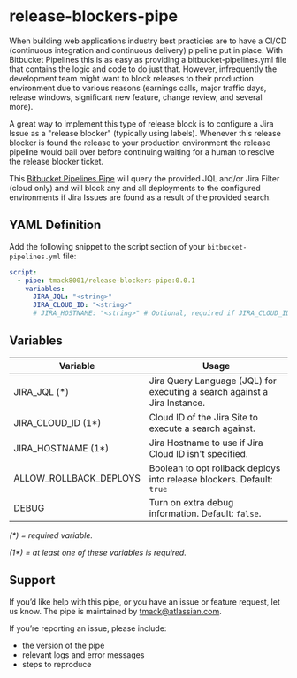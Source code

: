 # release-blockers-pipe
When building web applications industry best practicies are to have a CI/CD (continuous integration and continuous delivery) pipeline put in place. With Bitbucket Pipelines this is as easy as providing a bitbucket-pipelines.yml file that contains the logic and code to do just that. However, infrequently the development team might want to block releases to their production environment due to various reasons (earnings calls, major traffic days, release windows, significant new feature, change review, and several more). 

A great way to implement this type of release block is to configure a Jira Issue as a "release blocker" (typically using labels). Whenever this release blocker is found the release to your production environment the release pipeline would bail over before continuing waiting for a human to resolve the release blocker ticket.

This [Bitbucket Pipelines Pipe](https://bitbucket.org/product/features/pipelines/integrations) will query the provided JQL and/or Jira Filter (cloud only) and will block any and all deployments to the configured environments if Jira Issues are found as a result of the provided search.

## YAML Definition
Add the following snippet to the script section of your `bitbucket-pipelines.yml` file:


```yaml
script:
  - pipe: tmack8001/release-blockers-pipe:0.0.1
    variables:
      JIRA_JQL: "<string>"
      JIRA_CLOUD_ID: "<string>"
      # JIRA_HOSTNAME: "<string>" # Optional, required if JIRA_CLOUD_ID not specified
```

## Variables

| Variable               | Usage                                                                        |
| ---------------------- | ---------------------------------------------------------------------------- |
| JIRA_JQL (*)           | Jira Query Language (JQL) for executing a search against a Jira Instance.    |
| JIRA_CLOUD_ID (1*)     | Cloud ID of the Jira Site to execute a search against.                       |
| JIRA_HOSTNAME (1*)     | Jira Hostname to use if Jira Cloud ID isn't specified.                       |
| ALLOW_ROLLBACK_DEPLOYS | Boolean to opt rollback deploys into release blockers. Default: `true`       |
| DEBUG                  | Turn on extra debug information. Default: `false`.                           |

_(*) = required variable._

_(1*) = at least one of these variables is required._

## Support
If you’d like help with this pipe, or you have an issue or feature request, let us know.
The pipe is maintained by tmack@atlassian.com.

If you’re reporting an issue, please include:

- the version of the pipe
- relevant logs and error messages
- steps to reproduce